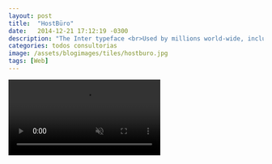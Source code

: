 ```yaml
---
layout: post
title:  "HostBüro"
date:   2014-12-21 17:12:19 -0300
description: "The Inter typeface <br>Used by millions world-wide, including big names like Unity, Pixar, GitHub, Mozilla, Figma and many others."
categories: todos consultorias
image: /assets/blogimages/tiles/hostburo.jpg
tags: [Web]
---
```

<video autobuffer autoPlay loop muted><source src="/assets/blogimages/hostburo-1.mp4" type="video/mp4" /></video>